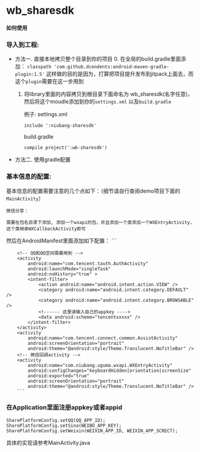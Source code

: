 # wb_sharesdk

**如何使用**

### 导入到工程: 

- 方法一. 直接本地拷贝整个目录到你的项目
    0. 在全局的build.gradle里面添加：
        ```
        classpath 'com.github.dcendents:android-maven-gradle-plugin:1.5'
        ```
        这样做的目的是因为，打算把项目提升发布到jitpack上面去，而这个`plugin`需要在这一步用到

    1. 将library里面的内容拷贝到根目录下面命名为 wb_sharesdk(名字任意)，然后将这个moudle添加到你的`settings.xml` 以及`build.gradle`
        
        例子:
        settings.xml 
        ```
        include ':niubang-sharesdk'
        ```

        build.gradle
        ```
        compile project(':wb-sharesdk')
        ```



- 方法二. 使用gradle配置



### 基本信息的配置:

基本信息的配置需要注意的几个点如下：（细节请自行查阅demo项目下面的`MainActivity`）


```
微信分享：

需要在包名目录下添加, 添加一个wxapi的包，并且添加一个类添加一个WXEntryActivity，
这个类继承WXCallbackActivity即可    
```

然后在AndroidManifest里面添加如下配置：
        ```
        <!-- Weibo在用webview登录的时候需要用到 -->
        <activity
            android:name="com.sina.weibo.sdk.component.WeiboSdkBrowser"
            android:configChanges="keyboardHidden|orientation"
            android:exported="false"
            android:windowSoftInputMode="adjustResize" > 
        </activity>

        <!-- QQ和QQ空间需要用到 -->
        <activity
            android:name="com.tencent.tauth.AuthActivity"
            android:launchMode="singleTask"
            android:noHistory="true" >
            <intent-filter>
                <action android:name="android.intent.action.VIEW" />
                <category android:name="android.intent.category.DEFAULT" />
                <category android:name="android.intent.category.BROWSABLE" />
                <!------ 这里请输入自己的appkey ---->
                <data android:scheme="tencentxxxxx" />
            </intent-filter>
        </activity>
        <activity
            android:name="com.tencent.connect.common.AssistActivity"
            android:screenOrientation="portrait"
            android:theme="@android:style/Theme.Translucent.NoTitleBar" />
        <!-- 微信回调activity -->
        <activity
            android:name="com.niubang.uguma.wxapi.WXEntryActivity"
            android:configChanges="keyboardHidden|orientation|screenSize"
            android:exported="true"
            android:screenOrientation="portrait"
            android:theme="@android:style/Theme.Translucent.NoTitleBar" />
        ```
### 在Application里面注册appkey或者appid
```
SharePlatformConfig.setQQ(QQ_APP_ID);
SharePlatformConfig.setSina(WEIBO_APP_KEY);
SharePlatformConfig.setWeixin(WEIXIN_APP_ID, WEIXIN_APP_SCRECT);
```

具体的实现请参考MainActivity.java
